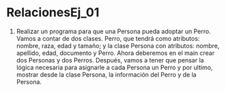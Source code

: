 # RelacionesEj_01
1. Realizar un programa para que una Persona pueda adoptar un Perro. Vamos a contar de dos
clases. Perro, que tendrá como atributos: nombre, raza, edad y tamaño; y la clase Persona con
atributos: nombre, apellido, edad, documento y Perro.
Ahora deberemos en el main crear dos Personas y dos Perros. Después, vamos a tener que
pensar la lógica necesaria para asignarle a cada Persona un Perro y por ultimo, mostrar desde
la clase Persona, la información del Perro y de la Persona.
